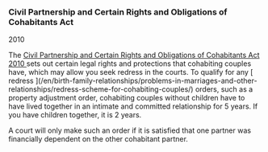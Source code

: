 ###  Civil Partnership and Certain Rights and Obligations of Cohabitants Act
2010

The [ Civil Partnership and Certain Rights and Obligations of Cohabitants Act
2010 ](http://www.irishstatutebook.ie/eli/2010/act/24/enacted/en/html) sets
out certain legal rights and protections that cohabiting couples have, which
may allow you seek redress in the courts. To qualify for any [ redress
](/en/birth-family-relationships/problems-in-marriages-and-other-
relationships/redress-scheme-for-cohabiting-couples/) orders, such as a
property adjustment order, cohabiting couples without children have to have
lived together in an intimate and committed relationship for 5 years. If you
have children together, it is 2 years.

A court will only make such an order if it is satisfied that one partner was
financially dependent on the other cohabitant partner.
